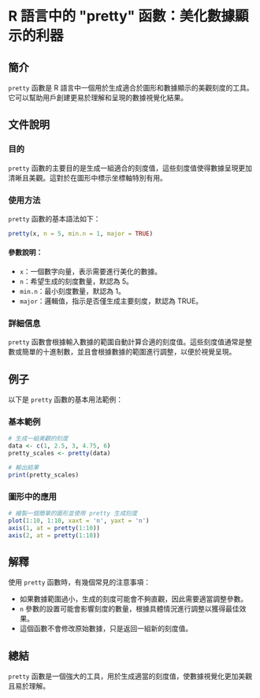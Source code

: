 <!--
Meta Description: # R 語言中的 "pretty" 函數：美化數據顯示的利器 ## 簡介 `pretty` 函數是 R 語言中一個用於生成適合於圖形和數據顯示的美觀刻度的工具。它可以幫助用戶創建更易於理解和呈現的數據視覺化結果。 ## 文件說明 ### 目的 `pretty` 函數的主要目的是生成一組適合的刻度值，...
Meta Keywords: pretty, 默認為, min, major, true
-->

# R 語言中的 "pretty" 函數：美化數據顯示的利器

## 簡介
`pretty` 函數是 R 語言中一個用於生成適合於圖形和數據顯示的美觀刻度的工具。它可以幫助用戶創建更易於理解和呈現的數據視覺化結果。

## 文件說明
### 目的
`pretty` 函數的主要目的是生成一組適合的刻度值，這些刻度值使得數據呈現更加清晰且美觀。這對於在圖形中標示坐標軸特別有用。

### 使用方法
`pretty` 函數的基本語法如下：

```R
pretty(x, n = 5, min.n = 1, major = TRUE)
```

#### 參數說明：
- `x`：一個數字向量，表示需要進行美化的數據。
- `n`：希望生成的刻度數量，默認為 5。
- `min.n`：最小刻度數量，默認為 1。
- `major`：邏輯值，指示是否僅生成主要刻度，默認為 TRUE。

### 詳細信息
`pretty` 函數會根據輸入數據的範圍自動計算合適的刻度值。這些刻度值通常是整數或簡單的十進制數，並且會根據數據的範圍進行調整，以便於視覺呈現。

## 例子
以下是 `pretty` 函數的基本用法範例：

### 基本範例
```R
# 生成一組美觀的刻度
data <- c(1, 2.5, 3, 4.75, 6)
pretty_scales <- pretty(data)

# 輸出結果
print(pretty_scales)
```

### 圖形中的應用
```R
# 繪製一個簡單的圖形並使用 pretty 生成刻度
plot(1:10, 1:10, xaxt = 'n', yaxt = 'n')
axis(1, at = pretty(1:10))
axis(2, at = pretty(1:10))
```

## 解釋
使用 `pretty` 函數時，有幾個常見的注意事項：
- 如果數據範圍過小，生成的刻度可能會不夠直觀，因此需要適當調整參數。
- `n` 參數的設置可能會影響刻度的數量，根據具體情況進行調整以獲得最佳效果。
- 這個函數不會修改原始數據，只是返回一組新的刻度值。

## 總結
`pretty` 函數是一個強大的工具，用於生成適當的刻度值，使數據視覺化更加美觀且易於理解。